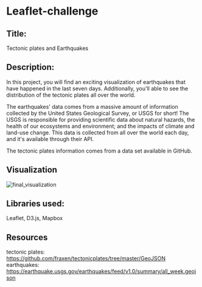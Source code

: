 # Leaflet-challenge


## Title:
Tectonic plates and Earthquakes 

## Description:
In this project, you will find an exciting visualization of earthquakes that have happened in the last seven days. Additionally, you'll able to see the distribution of the tectonic plates all over the world.

The earthquakes' data comes from a massive amount of information collected by the United States Geological Survey, or USGS for short! The USGS is responsible for providing scientific data about natural hazards, the health of our ecosystems and environment; and the impacts of climate and land-use change. This data is collected from all over the world each day, and it's available through their API.

The tectonic plates information comes from a data set available in GitHub.

## Visualization
![final_visualization](https://user-images.githubusercontent.com/64176733/92343461-abf62b00-f078-11ea-8418-4164fb5d672c.png)

## Libraries used: 
Leaflet, D3.js, Mapbox 

## Resources
tectonic plates: https://github.com/fraxen/tectonicplates/tree/master/GeoJSON                                                                               
earthquakes: https://earthquake.usgs.gov/earthquakes/feed/v1.0/summary/all_week.geojson
